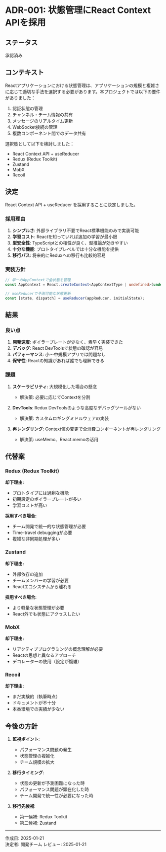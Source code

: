 # ADR-001: 状態管理にReact Context APIを採用

## ステータス
承認済み

## コンテキスト

Reactアプリケーションにおける状態管理は、アプリケーションの規模と複雑さに応じて適切な手法を選択する必要があります。本プロジェクトでは以下の要件がありました：

1. 認証状態の管理
2. チャンネル・チーム情報の共有
3. メッセージのリアルタイム更新
4. WebSocket接続の管理
5. 複数コンポーネント間でのデータ共有

選択肢として以下を検討しました：
- React Context API + useReducer
- Redux (Redux Toolkit)
- Zustand
- MobX
- Recoil

## 決定

React Context API + useReducer を採用することに決定しました。

### 採用理由

1. **シンプルさ**: 外部ライブラリ不要でReact標準機能のみで実装可能
2. **学習コスト**: Reactを知っていれば追加の学習が最小限
3. **型安全性**: TypeScriptとの相性が良く、型推論が効きやすい
4. **十分な機能**: プロトタイプレベルでは十分な機能を提供
5. **移行パス**: 将来的にReduxへの移行も比較的容易

### 実装方針

```typescript
// 単一のAppContextで全状態を管理
const AppContext = React.createContext<AppContextType | undefined>(undefined);

// useReducerで予測可能な状態更新
const [state, dispatch] = useReducer(appReducer, initialState);
```

## 結果

### 良い点

1. **開発速度**: ボイラープレートが少なく、素早く実装できた
2. **デバッグ**: React DevToolsで状態の確認が容易
3. **パフォーマンス**: 小〜中規模アプリでは問題なし
4. **保守性**: Reactの知識があれば誰でも理解できる

### 課題

1. **スケーラビリティ**: 大規模化した場合の懸念
   - 解決策: 必要に応じてContextを分割
   
2. **DevTools**: Redux DevToolsのような高度なデバッグツールがない
   - 解決策: カスタムロギングミドルウェアの実装

3. **再レンダリング**: Context値の変更で全消費コンポーネントが再レンダリング
   - 解決策: useMemo、React.memoの活用

## 代替案

### Redux (Redux Toolkit)

**却下理由:**
- プロトタイプには過剰な機能
- 初期設定のボイラープレートが多い
- 学習コストが高い

**採用すべき場合:**
- チーム開発で統一的な状態管理が必要
- Time-travel debuggingが必要
- 複雑な非同期処理が多い

### Zustand

**却下理由:**
- 外部依存の追加
- チームメンバーの学習が必要
- Reactエコシステムから離れる

**採用すべき場合:**
- より軽量な状態管理が必要
- React外でも状態にアクセスしたい

### MobX

**却下理由:**
- リアクティブプログラミングの概念理解が必要
- Reactの思想と異なるアプローチ
- デコレーターの使用（設定が複雑）

### Recoil

**却下理由:**
- まだ実験的（執筆時点）
- ドキュメントが不十分
- 本番環境での実績が少ない

## 今後の方針

1. **監視ポイント**:
   - パフォーマンス問題の発生
   - 状態管理の複雑化
   - チーム規模の拡大

2. **移行タイミング**:
   - 状態の更新が予測困難になった時
   - パフォーマンス問題が顕在化した時
   - チーム開発で統一性が必要になった時

3. **移行先候補**:
   - 第一候補: Redux Toolkit
   - 第二候補: Zustand

---

作成日: 2025-01-21  
決定者: 開発チーム
レビュー: 2025-01-21